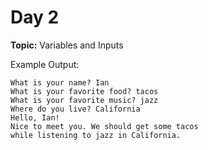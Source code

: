 # Day 2

**Topic:** Variables and Inputs

Example Output:

``` 
What is your name? Ian
What is your favorite food? tacos
What is your favorite music? jazz
Where do you live? California
Hello, Ian!
Nice to meet you. We should get some tacos
while listening to jazz in California.
```
